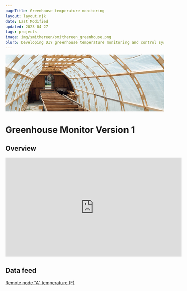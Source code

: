 ```yaml
---
pageTitle: Greenhouse temperature monitoring 
layout: layout.njk
date: Last Modified
updated: 2023-04-27
tags: projects
image: img/smithereen/smithereen_greenhouse.png
blurb: Developing DIY greenhouse temperature monitoring and control systems in collaboration with  <a href="https://www.smithereenfarm.com/">Smithereen Farm</a>.
---
```


![](/img/smithereen/smithereen_greenhouse.png)

# Greenhouse Monitor Version 1

## Overview

<iframe width="560" height="315" src="https://www.youtube.com/embed/n7GcK7Cu7i0" title="YouTube video player" frameborder="0" allow="accelerometer; autoplay; clipboard-write; encrypted-media; gyroscope; picture-in-picture; web-share" allowfullscreen></iframe> 

## Data feed

[Remote node "A" temperature (F)](http://bayou.pvos.org/data/nhhei39i92rn?plot_param=temperature_c_1)

